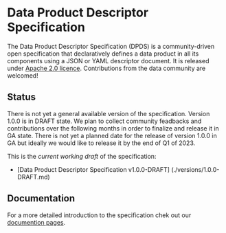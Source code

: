 # Data Product Descriptor Specification

The Data Product Descriptor Specification (DPDS) is a community-driven open specification that declaratively defines a data product in all its components using a JSON or YAML descriptor document. It is released under [Apache 2.0 licence](./LICENSE). Contributions from the data community are welcomed!

## Status
There is not yet a general available version of the specification. Version 1.0.0 is in DRAFT state. We plan to collect community feadbacks and contributions over the following months in order to finalize and release it in GA state. There is not yet a planned date for the release of version 1.0.0 in GA but ideally we would like to release it by the end of Q1 of 2023.

This is the *current working draft* of the specification:

- [Data Product Descriptor Specification v1.0.0-DRAFT] (./versions/1.0.0-DRAFT.md)

## Documentation

For a more detailed introduction to the specification chek out our [documention pages](https://dpds.opendatamesh.org/).